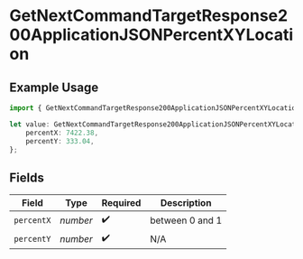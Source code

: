# GetNextCommandTargetResponse200ApplicationJSONPercentXYLocation

## Example Usage

```typescript
import { GetNextCommandTargetResponse200ApplicationJSONPercentXYLocation } from "momentic/models/operations";

let value: GetNextCommandTargetResponse200ApplicationJSONPercentXYLocation = {
    percentX: 7422.38,
    percentY: 333.04,
};
```

## Fields

| Field              | Type               | Required           | Description        |
| ------------------ | ------------------ | ------------------ | ------------------ |
| `percentX`         | *number*           | :heavy_check_mark: | between 0 and 1    |
| `percentY`         | *number*           | :heavy_check_mark: | N/A                |